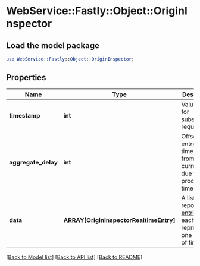 # WebService::Fastly::Object::OriginInspector

## Load the model package
```perl
use WebService::Fastly::Object::OriginInspector;
```

## Properties
Name | Type | Description | Notes
------------ | ------------- | ------------- | -------------
**timestamp** | **int** | Value to use for subsequent requests. | [optional] 
**aggregate_delay** | **int** | Offset of entry timestamps from the current time due to processing time. | [optional] 
**data** | [**ARRAY[OriginInspectorRealtimeEntry]**](OriginInspectorRealtimeEntry.md) | A list of report [entries](#entry-data-model), each representing one second of time. | [optional] 

[[Back to Model list]](../README.md#documentation-for-models) [[Back to API list]](../README.md#documentation-for-api-endpoints) [[Back to README]](../README.md)


